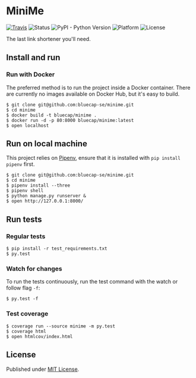 # MiniMe

[![Travis](https://img.shields.io/travis/bluecap-se/minime.svg)](https://travis-ci.org/bluecap-se/minime)
![Status](https://img.shields.io/badge/status-WIP-orange.svg)
![PyPI - Python Version](https://img.shields.io/badge/python-3.7-blue.svg)
![Platform](https://img.shields.io/badge/platform-win%20%7C%20lin%20%7C%20osx-lightgrey.svg)
![License](https://img.shields.io/badge/license-MIT-blue.svg)

The last link shortener you'll need.

## Install and run

### Run with Docker

The preferred method is to run the project inside a Docker container.
There are currently no images available on Docker Hub, but it's easy to build.

```
$ git clone git@github.com:bluecap-se/minime.git
$ cd minime
$ docker build -t bluecap/minime .
$ docker run -d -p 80:8000 bluecap/minime:latest
$ open localhost
```

## Run on local machine

This project relies on [Pipenv](https://docs.pipenv.org/), ensure that it is
installed with `pip install pipenv` first.

```
$ git clone git@github.com:bluecap-se/minime.git
$ cd minime
$ pipenv install --three
$ pipenv shell
$ python manage.py runserver &
$ open http://127.0.0.1:8000/
```

## Run tests

### Regular tests

```
$ pip install -r test_requirements.txt
$ py.test
```

### Watch for changes

To run the tests continuously, run the test command with the watch or follow flag `-f`:

```
$ py.test -f
```

### Test coverage

```
$ coverage run --source minime -m py.test
$ coverage html
$ open htmlcov/index.html
```

## License

Published under [MIT License](https://github.com/bluecap-se/minime/master/LICENSE).
